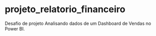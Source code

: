 # projeto_relatorio_financeiro
Desafio de projeto Analisando dados de um Dashboard de Vendas no Power BI.
